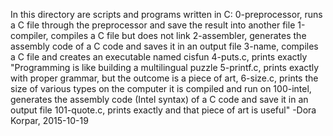 In this directory are scripts and programs written in C:
0-preprocessor, runs a C file through the preprocessor and save the result into another file
1-compiler, compiles a C file but does not link
2-assembler, generates the assembly code of a C code and saves it in an output file
3-name, compiles a C file and creates an executable named cisfun
4-puts.c, prints exactly "Programming is like building a multilingual puzzle
5-printf.c, prints exactly with proper grammar, but the outcome is a piece of art,
6-size.c, prints the size of various types on the computer it is compiled and run on
100-intel, generates the assembly code (Intel syntax) of a C code and save it in an output file
101-quote.c, prints exactly and that piece of art is useful" -Dora Korpar, 2015-10-19
